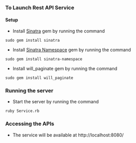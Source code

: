 ### To Launch Rest API Service

#### Setup
* Install [Sinatra](www.sinatrarb.com) gem by running the command
```
sudo gem install sinatra
```

* Install [Sinatra Namespace](https://rubygems.org/gems/sinatra-namespace/versions/1.0) gem by running the command
```
sudo gem install sinatra-namespace 
```

* Install will_paginate gem by running the command
```
sudo gem install will_paginate
```

### Running the server
* Start the server by running the command
```
ruby Service.rb
```

### Accessing the APIs
* The service will be available at http://localhost:8080/